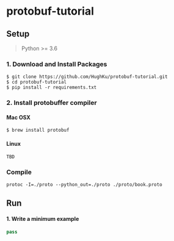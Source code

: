 # protobuf-tutorial

## Setup
> Python >= 3.6

### 1. Download and Install Packages
```shell
$ git clone https://github.com/HughKu/protobuf-tutorial.git
$ cd protobuf-tutorial
$ pip install -r requirements.txt
```

### 2. Install protobuffer compiler
#### Mac OSX
```shell
$ brew install protobuf
```
#### Linux
```shell
TBD
```

### Compile
```shell
protoc -I=./proto --python_out=./proto ./proto/book.proto
```

## Run

#### 1. Write a minimum example

```python
pass
```
